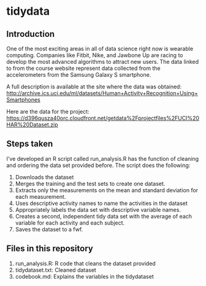 # tidydata
## Introduction
One of the most exciting areas in all of data science right now is wearable computing. Companies like Fitbit, Nike, and Jawbone Up are racing to develop the most advanced algorithms to attract new users. The data linked to from the course website represent data collected from the accelerometers from the Samsung Galaxy S smartphone. 

A full description is available at the site where the data was obtained:
http://archive.ics.uci.edu/ml/datasets/Human+Activity+Recognition+Using+Smartphones 

Here are the data for the project:
https://d396qusza40orc.cloudfront.net/getdata%2Fprojectfiles%2FUCI%20HAR%20Dataset.zip
  
## Steps taken
I've developed an R script called run_analysis.R has the function of cleaning and ordering the data set provided before. The script does the following: 

1. Downloads the dataset
2. Merges the training and the test sets to create one dataset.
3. Extracts only the measurements on the mean and standard deviation for each measurement. 
4. Uses descriptive activity names to name the activities in the dataset
5. Appropriately labels the data set with descriptive variable names. 
6. Creates a second, independent tidy data set with the average of each variable for each activity and each subject.
7. Saves the dataset to a fwf.

## Files in this repository
1. run_analysis.R: R code that cleans the dataset provided
2. tidydataset.txt: Cleaned dataset
3. codebook.md: Explains the variables in the tidydataset
